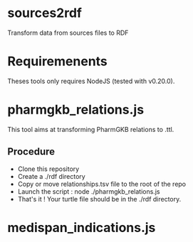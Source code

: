 # sources2rdf
Transform data from sources files to RDF

# Requiremenents

Theses tools only requires NodeJS (tested with v0.20.0).

# pharmgkb_relations.js

This tool aims at transforming PharmGKB relations to .ttl.

## Procedure

- Clone this repository
- Create a ./rdf directory
- Copy or move relationships.tsv file to the root of the repo
- Launch the script : node ./pharmgkb_relations.js
- That's it ! Your turtle file should be in the ./rdf directory.

# medispan_indications.js

